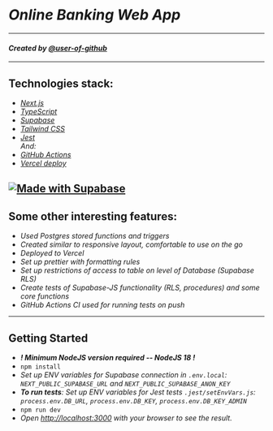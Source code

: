 # _Online Banking Web App_

---

#### _Created by [@user-of-github](github.com/user-of-github)_

---  

## Technologies stack:

- _[Next.js](https://nextjs.org/)_
- _[TypeScript](https://www.typescriptlang.org/)_
- _[Supabase](https://supabase.com/)_
- _[Tailwind CSS](https://tailwindcss.com/)_
- _[Jest](https://jestjs.io/)_  
  _And:_
- _[GitHub Actions](https://github.com/features/actions)_
- _[Vercel deploy](https://vercel.com/docs/deployments/overview)_  

[![Made with Supabase](https://supabase.com/badge-made-with-supabase.svg)](https://supabase.com)  
---

## Some other interesting features:

- _Used Postgres stored functions and triggers_
- _Created similar to responsive layout, comfortable to use on the go_
- _Deployed to Vercel_
- _Set up prettier with formatting rules_
- _Set up restrictions of access to table on level of Database (Supabase RLS)_
- _Create tests of Supabase-JS functionality (RLS, procedures) and some core functions_
- _GitHub Actions CI used for running tests on push_

---

## Getting Started

- **_! Minimum NodeJS version required -- NodeJS 18 !_**
- `npm install`
- _Set up ENV variables for Supabase connection in `.env.local`: `NEXT_PUBLIC_SUPABASE_URL` and `NEXT_PUBLIC_SUPABASE_ANON_KEY`_
- _**To run tests**: Set up ENV variables for Jest tests `.jest/setEnvVars.js`: `process.env.DB_URL`, `process.env.DB_KEY`, `process.env.DB_KEY_ADMIN`_
- `npm run dev`
- _Open [http://localhost:3000](http://localhost:3000) with your browser to see the result._
